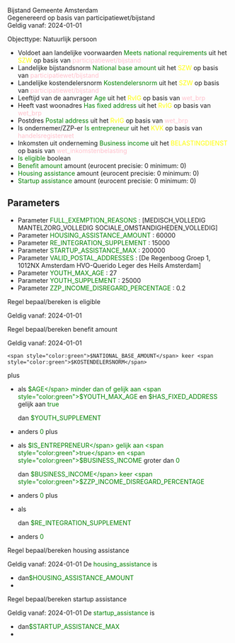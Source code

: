 Bijstand Gemeente Amsterdam \
Gegenereerd op basis van participatiewet/bijstand \
Geldig vanaf: 2024-01-01

Objecttype: Natuurlijk persoon
- Voldoet aan landelijke voorwaarden <span style="color:green">Meets national requirements</span> uit het <span style="color:yellow"> SZW </span> op basis van <span style="color:pink"> participatiewet/bijstand </span>
- Landelijke bijstandsnorm <span style="color:green">National base amount</span> uit het <span style="color:yellow"> SZW </span> op basis van <span style="color:pink"> participatiewet/bijstand </span>
- Landelijke kostendelersnorm <span style="color:green">Kostendelersnorm</span> uit het <span style="color:yellow"> SZW </span> op basis van <span style="color:pink"> participatiewet/bijstand </span>
- Leeftijd van de aanvrager <span style="color:green">Age</span> uit het <span style="color:yellow"> RvIG </span> op basis van <span style="color:pink"> wet_brp </span>
- Heeft vast woonadres <span style="color:green">Has fixed address</span> uit het <span style="color:yellow"> RvIG </span> op basis van <span style="color:pink"> wet_brp </span>
- Postdres <span style="color:green">Postal address</span> uit het <span style="color:yellow"> RvIG </span> op basis van <span style="color:pink"> wet_brp </span>
- Is ondernemer/ZZP-er <span style="color:green">Is entrepreneur</span> uit het <span style="color:yellow"> KVK </span> op basis van <span style="color:pink"> handelsregisterwet </span>
- Inkomsten uit onderneming <span style="color:green">Business income</span> uit het <span style="color:yellow"> BELASTINGDIENST </span> op basis van <span style="color:pink"> wet_inkomstenbelasting </span>
- <span style="color:green">Is eligible</span> boolean
- <span style="color:green">Benefit amount</span> amount (eurocent precisie: 0 minimum: 0)
- <span style="color:green">Housing assistance</span> amount (eurocent precisie: 0 minimum: 0)
- <span style="color:green">Startup assistance</span> amount (eurocent precisie: 0 minimum: 0)

## Parameters ##
- Parameter <span style="color:green">FULL_EXEMPTION_REASONS</span> : [MEDISCH_VOLLEDIG MANTELZORG_VOLLEDIG SOCIALE_OMSTANDIGHEDEN_VOLLEDIG]
- Parameter <span style="color:green">HOUSING_ASSISTANCE_AMOUNT</span> : 60000
- Parameter <span style="color:green">RE_INTEGRATION_SUPPLEMENT</span> : 15000
- Parameter <span style="color:green">STARTUP_ASSISTANCE_MAX</span> : 200000
- Parameter <span style="color:green">VALID_POSTAL_ADDRESSES</span> : [De Regenboog Groep 1, 1012NX Amsterdam HVO-Querido Leger des Heils Amsterdam]
- Parameter <span style="color:green">YOUTH_MAX_AGE</span> : 27
- Parameter <span style="color:green">YOUTH_SUPPLEMENT</span> : 25000
- Parameter <span style="color:green">ZZP_INCOME_DISREGARD_PERCENTAGE</span> : 0.2


Regel bepaal/bereken is eligible

Geldig vanaf: 2024-01-01



Regel bepaal/bereken benefit amount

Geldig vanaf: 2024-01-01


	<span style="color:green">$NATIONAL_BASE_AMOUNT</span> keer <span style="color:green">$KOSTENDELERSNORM</span>
 plus
  - als <span style="color:green">$AGE</span> minder dan of gelijk aan <span style="color:green">$YOUTH_MAX_AGE</span>
   en <span style="color:green">$HAS_FIXED_ADDRESS</span> gelijk aan
  	<span style="color:green">true</span>




    dan <span style="color:green">$YOUTH_SUPPLEMENT</span>

  - anders <span style="color:green">0</span>
 plus
  - als <span style="color:green">$IS_ENTREPRENEUR</span> gelijk aan
  	<span style="color:green">true</span>
   en <span style="color:green">$BUSINESS_INCOME</span> groter dan <span style="color:green">0</span>




    dan <span style="color:green">$BUSINESS_INCOME</span> keer <span style="color:green">$ZZP_INCOME_DISREGARD_PERCENTAGE</span>


  - anders <span style="color:green">0</span>
 plus
  - als <span style="color:green"><no value></span>


    dan <span style="color:green">$RE_INTEGRATION_SUPPLEMENT</span>

  - anders <span style="color:green">0</span>




Regel bepaal/bereken housing assistance

Geldig vanaf: 2024-01-01
De <span style="color: green">housing_assistance</span> is
-  dan<span style="color:green">$HOUSING_ASSISTANCE_AMOUNT</span>
-


Regel bepaal/bereken startup assistance

Geldig vanaf: 2024-01-01
De <span style="color: green">startup_assistance</span> is
-  dan<span style="color:green">$STARTUP_ASSISTANCE_MAX</span>
-
